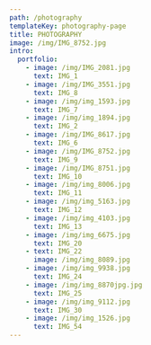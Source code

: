 ```yaml
---
path: /photography
templateKey: photography-page
title: PHOTOGRAPHY
image: /img/IMG_8752.jpg
intro:
  portfolio:
    - image: /img/IMG_2081.jpg
      text: IMG_1
    - image: /img/IMG_3551.jpg
      text: IMG_8
    - image: /img/img_1593.jpg
      text: IMG_7
    - image: /img/img_1894.jpg
      text: IMG_2
    - image: /img/IMG_8617.jpg
      text: IMG_6
    - image: /img/IMG_8752.jpg
      text: IMG_9
    - image: /img/IMG_8751.jpg
      text: IMG_10
    - image: /img/img_8006.jpg
      text: IMG_11
    - image: /img/img_5163.jpg
      text: IMG_12
    - image: /img/img_4103.jpg
      text: IMG_13
    - image: /img/img_6675.jpg
      text: IMG_20
    - text: IMG_22
      image: /img/img_8089.jpg
    - image: /img/img_9938.jpg
      text: IMG_24
    - image: /img/img_8870jpg.jpg
      text: IMG_25
    - image: /img/img_9112.jpg
      text: IMG_30
    - image: /img/img_1526.jpg
      text: IMG_54
---
```

